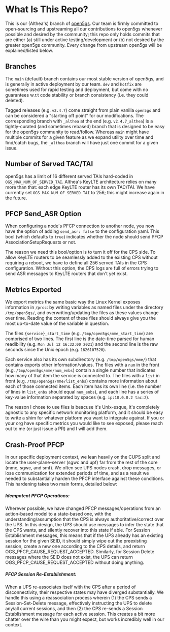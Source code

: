 # What Is This Repo?

This is our (Althea's) branch of [open5gs](https://github.com/open5gs/open5gs). Our team is firmly committed to open-sourcing and upstreaming all our contributions to open5gs whenever possible and desired by the community; this repo only holds commits that are either (a) still under active testing/development or (b) not desired by the greater open5gs community. Every change from upstream open5gs will be explained/listed below.

## Branches
The `main` (default) branch contains our most stable version of open5gs, and is generally in active deployment by our team. `dev` and `hotfix` are sometimes used for rapid testing and deployment, but come with no guarantees w.r.t code stability or branch consistency (i.e. they could deleted).

Tagged releases (e.g. `v2.4.7`) come straight from plain vanilla `open5gs` and can be considered a "starting off point" for our modifications. The corresponding branch with `_althea` at the end (e.g. `v2.4.7_althea`) is a tightly-curated (and sometimes rebased) branch that is designed to be easy for the open5gs community to read/follow. Whereas `main` might have multiple commits for a given feature as we expand utility over time and find/catch bugs, the `_althea` branch will have just one commit for a given issue.

## Number of Served TAC/TAI
open5gs has a limit of 16 different served TAIs hard-coded in `OGS_MAX_NUM_OF_SERVED_TAI`. Althea's KeyLTE architecture relies on many more than that: each edge KeyLTE router has its own TAC/TAI. We have currently set `OGS_MAX_NUM_OF_SERVED_TAI` to 256; this might increase again in the future.

## PFCP Send_ASR Option
When configuring a node's PFCP connection to another node, you now have the option of adding `send_asr: false` to the configuration yaml. This bool (which defaults to `true`) indicates whether the node should send PFCP AssociationSetupRequests or not.

The reason we need this bool/option is to turn it off for the CPS side. To allow KeyLTE routers to be seamlessly added to the existing CPS without requiring a reboot, we have to define all 256 served TAIs in the CPS configuration. Without this option, the CPS logs are full of errors trying to send ASR messages to KeyLTE routers that don't yet exist.

## Metrics Exported
We export metrics the same basic way the Linux Kernel exposes information in `/proc`: by writing variables as named files under the directory `/tmp/open5gs/`, and overwriting/updating the files as these values change over time. Reading the content of these files should always give you the most up-to-date value of the variable in question.

The files `{service}_start_time` (e.g. `/tmp/open5gs/mme_start_time`) are comprised of two lines. The first line is the date-time parsed for human readibility (e.g. `Mon Jul 12 16:32:00 2021`) and the second line is the raw seconds since the Unix epoch (e.g. `1626107520`).

Each service also has its own subdirectory (e.g. `/tmp/open5gs/mme/`) that contains exports other information/values. The files with a `num` in the front (e.g. `/tmp/open5gs/mme/num_enbs`) contain a single number that indicates how many of that item the service is connected to. The files with a `list` in front (e.g. `/tmp/open5gs/mme/list_enbs`) contains more information about each of those connected items. Each item has its own line (i.e. the number of lines in `list_enbs` should equal `num_enbs`), and each line has a series of key-value information separated by spaces (e.g. `ip:10.0.0.2 tac:2`).

The reason I chose to use files is beacuse it's Unix-esque, it's completely agnostic to any specific network monitoring platform, and it should be easy to write a shim for whatever platform you want to integrate against. If you or your org have specific metrics you would like to see exposed, please reach out to me (or just issue a PR) and I will add them.

## Crash-Proof PFCP 
In our specific deployment context, we lean heavily on the CUPS split and locate the user-plane-server (sgwc and upf) far from the rest of the core (mme, sgwc, and smf). We often see UPS nodes crash, drop messages, or lose communication for extended periods of time, and as a result we needed to substantially harden the PFCP interface against these conditions. This hardening takes two main forms, detailed below:

##### Idempotent PFCP Operations:
Wherever possible, we have changed PFCP messages/operations from an action-based model to a state-based one, with the understanding/assumption that the CPS is always authoritative/correct over the UPS. In this design, the UPS should use messages to infer the state that the CPS wants, and silently recover into this state if able. For Session Establishment messages, this means that if the UPS already has an existing session for the given SEID, it should simply wipe out the preexisting session, create a new one according to the CPS details, and return OGS_PFCP_CAUSE_REQUEST_ACCEPTED. Similarly, for Session Delete messages where the SEID does not exist, the UPS can return OGS_PFCP_CAUSE_REQUEST_ACCEPTED without doing anything.

##### PFCP Session Re-Establishment:
When a UPS re-associates itself with the CPS after a period of disconnectivity, their respective states may have diverged substantially. We handle this using a reassociation process wherein (1) the CPS sends a Session-Set-Delete message, effectively instructing the UPS to delete any/all current sessions, and then (2) the CPS re-sends a Session Establishment message for each active session. This creates a bit more chatter over the wire than you might expect, but works incredibly well in our context.